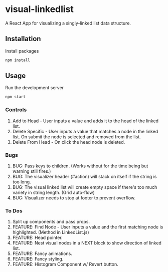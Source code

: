 # visual-linkedlist
A React App for visualizing a singly-linked list data structure.

## Installation
Install packages
```bash
npm install
```

## Usage
Run the development server
```bash
npm start
```

### Controls
1. Add to Head - User inputs a value and adds it to the head of the linked list.
2. Delete Specific - User inputs a value that matches a node in the linked list. On submit the node is selected and removed from the list.
3. Delete From Head - On click the head node is deleted.

### Bugs


1. BUG: Pass keys to children. (Works without for the time being but warning still fires.)
2. BUG: The visualizer header (#action) will stack on itself if the string is too long.
3. BUG: The visual linked list will create empty space if there's too much variety in string length. (Grid auto-flow)
4. BUG: Visualizer needs to stop at footer to prevent overflow.

### To Dos
1. Split up components and pass props.
2. FEATURE: Find Node - User inputs a value and the first matching node is highlighted. (Method in LinkedList.js)
3. FEATURE: Head pointer.
4. FEATURE: Nest visual nodes in a NEXT block to show direction of linked list.
5. FEATURE: Fancy animations.
6. FEATURE: Fancy styling.
7. FEATURE: Histogram Component w/ Revert button.
